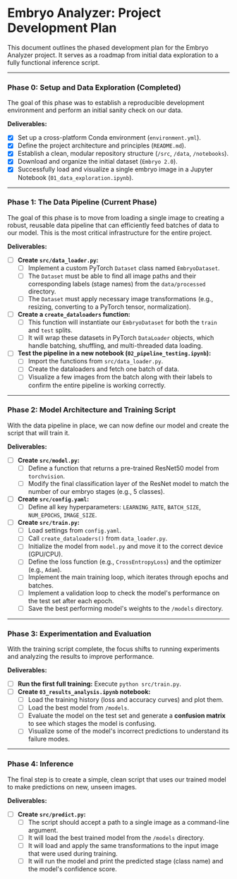 # Embryo Analyzer: Project Development Plan

This document outlines the phased development plan for the Embryo Analyzer project. It serves as a roadmap from initial data exploration to a fully functional inference script.

---

### Phase 0: Setup and Data Exploration (Completed)

The goal of this phase was to establish a reproducible development environment and perform an initial sanity check on our data.

**Deliverables:**
- [x] Set up a cross-platform Conda environment (`environment.yml`).
- [x] Define the project architecture and principles (`README.md`).
- [x] Establish a clean, modular repository structure (`/src`, `/data`, `/notebooks`).
- [x] Download and organize the initial dataset (`Embryo 2.0`).
- [x] Successfully load and visualize a single embryo image in a Jupyter Notebook (`01_data_exploration.ipynb`).

---

### Phase 1: The Data Pipeline (Current Phase)

The goal of this phase is to move from loading a single image to creating a robust, reusable data pipeline that can efficiently feed batches of data to our model. This is the most critical infrastructure for the entire project.

**Deliverables:**
- [ ] **Create `src/data_loader.py`:**
    - [ ] Implement a custom PyTorch `Dataset` class named `EmbryoDataset`.
    - [ ] The `Dataset` must be able to find all image paths and their corresponding labels (stage names) from the `data/processed` directory.
    - [ ] The `Dataset` must apply necessary image transformations (e.g., resizing, converting to a PyTorch tensor, normalization).
- [ ] **Create a `create_dataloaders` function:**
    - [ ] This function will instantiate our `EmbryoDataset` for both the `train` and `test` splits.
    - [ ] It will wrap these datasets in PyTorch `DataLoader` objects, which handle batching, shuffling, and multi-threaded data loading.
- [ ] **Test the pipeline in a new notebook (`02_pipeline_testing.ipynb`):**
    - [ ] Import the functions from `src/data_loader.py`.
    - [ ] Create the dataloaders and fetch one batch of data.
    - [ ] Visualize a few images from the batch along with their labels to confirm the entire pipeline is working correctly.

---

### Phase 2: Model Architecture and Training Script

With the data pipeline in place, we can now define our model and create the script that will train it.

**Deliverables:**
- [ ] **Create `src/model.py`:**
    - [ ] Define a function that returns a pre-trained ResNet50 model from `torchvision`.
    - [ ] Modify the final classification layer of the ResNet model to match the number of our embryo stages (e.g., 5 classes).
- [ ] **Create `src/config.yaml`:**
    - [ ] Define all key hyperparameters: `LEARNING_RATE`, `BATCH_SIZE`, `NUM_EPOCHS`, `IMAGE_SIZE`.
- [ ] **Create `src/train.py`:**
    - [ ] Load settings from `config.yaml`.
    - [ ] Call `create_dataloaders()` from `data_loader.py`.
    - [ ] Initialize the model from `model.py` and move it to the correct device (GPU/CPU).
    - [ ] Define the loss function (e.g., `CrossEntropyLoss`) and the optimizer (e.g., `Adam`).
    - [ ] Implement the main training loop, which iterates through epochs and batches.
    - [ ] Implement a validation loop to check the model's performance on the test set after each epoch.
    - [ ] Save the best performing model's weights to the `/models` directory.

---

### Phase 3: Experimentation and Evaluation

With the training script complete, the focus shifts to running experiments and analyzing the results to improve performance.

**Deliverables:**
- [ ] **Run the first full training:** Execute `python src/train.py`.
- [ ] **Create `03_results_analysis.ipynb` notebook:**
    - [ ] Load the training history (loss and accuracy curves) and plot them.
    - [ ] Load the best model from `/models`.
    - [ ] Evaluate the model on the test set and generate a **confusion matrix** to see which stages the model is confusing.
    - [ ] Visualize some of the model's incorrect predictions to understand its failure modes.

---

### Phase 4: Inference

The final step is to create a simple, clean script that uses our trained model to make predictions on new, unseen images.

**Deliverables:**
- [ ] **Create `src/predict.py`:**
    - [ ] The script should accept a path to a single image as a command-line argument.
    - [ ] It will load the best trained model from the `/models` directory.
    - [ ] It will load and apply the same transformations to the input image that were used during training.
    - [ ] It will run the model and print the predicted stage (class name) and the model's confidence score.
